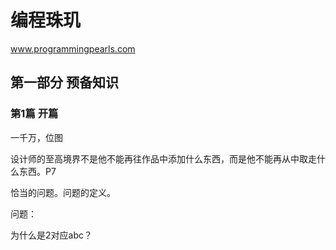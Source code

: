 # 编程珠玑 #
www.programmingpearls.com
## 第一部分 预备知识 ##
### 第1篇 开篇 ###
一千万，位图

设计师的至高境界不是他不能再往作品中添加什么东西，而是他不能再从中取走什么东西。P7

恰当的问题。问题的定义。

问题：

为什么是2对应abc？